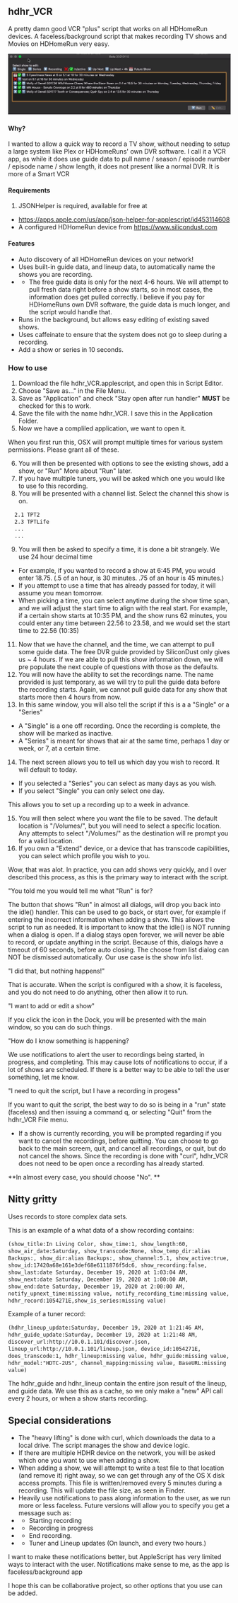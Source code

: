 ## hdhr_VCR
A pretty damn good VCR "plus" script that works on all HDHomeRun devices.
A faceless/background script that makes recording TV shows and Movies on HDHomeRun very easy.

![Show List](show_list.jpg)

#### Why?
I wanted to allow a quick way to record a TV show, without needing to setup a large system like Plex or HDHomeRuns' own DVR software.
I call it a VCR app, as while it does use guide data to pull name / season / episode number / episode name / show length, it does not present like a normal DVR.  It is more of a Smart VCR

#### Requirements
1. JSONHelper is required, available for free at 
* https://apps.apple.com/us/app/json-helper-for-applescript/id453114608
* A configured HDHomeRun device from https://www.silicondust.com

#### Features
* Auto discovery of all HDHomeRun devices on your network!
* Uses built-in guide data, and lineup data, to automatically name the shows you are recording. 
* * The free guide data is only for the next 4-6 hours. We will attempt to pull fresh data right before a show starts, so in most cases, the information does get pulled correctly. I believe if you pay for HDHomeRuns own DVR software, the guide data is much longer, and the script would handle that.
* Runs in the background, but allows easy editing of existing saved shows.
* Uses caffeinate to ensure that the system does not go to sleep during a recording.
* Add a show or series in 10 seconds.

### How to use
1. Download the file hdhr_VCR.applescript, and open this in Script Editor.
2. Choose "Save as..." in the File Menu.
3. Save as "Application" and check "Stay open after run handler"  **MUST** be checked for this to work.
4. Save the file with the name hdhr_VCR.  I save this in the Application Folder.
5. Now we have a compliled application, we want to open it.

When you first run this, OSX will prompt multiple times for various system permissions.  Please grant all of these.

6. You will then be presented with options to see the existing shows, add a show, or "Run"  More about "Run" later.
7. If you have multiple tuners, you will be asked which one you would like to use fo this recording.
8. You will be presented with a channel list.  Select the channel this show is on.
```
  2.1 TPT2
  2.3 TPTLife
  ...
  ...
```

9. You will then be asked to specify a time, it is done a bit strangely. We use 24 hour decimal time
* For example, if you wanted to record a show at 6:45 PM, you would enter 18.75. (.5 of an hour, is 30 minutes.  .75 of an hour is 45 minutes.)
* If you attempt to use a time that has already passed for today, it will assume you mean tomorrow.
* When picking a time, you can select anytime during the show time span, and we will adjust the start time to align with the real start.  For example, if a certain show starts at 10:35 PM, and the show runs 62 minutes, you could enter any time between 22.56 to 23.58, and we would set the start time to 22.56 (10:35)
11. Now that we have the channel, and the time, we can attempt to pull some guide data.  The free DVR guide provided by SiliconDust only gives us ~ 4 hours.  If we are able to pull this show information down, we will pre populate the next couple of questions with those as the defaults.
12.  You will now have the ability to set the recordings name.  The name provided is just temporary, as we will try to pull the guide data before the recording starts. Again, we cannot pull guide data for any show that starts more then 4 hours from now.
13. In this same window, you will also tell the script if this is a a "Single" or a "Series"
* A "Single" is a one off recording.  Once the recording is complete, the show will be marked as inactive.
* A "Series" is meant for shows that air at the same time, perhaps 1 day or week, or 7, at a certain time.
14. The next screen allows you to tell us which day you wish to record.  It will default to today.
* If you selected a "Series" you can select as many days as you wish.
* If you select "Single" you can only select one day.

This allows you to set up a recording up to a week in advance.

15. You will then select where you want the file to be saved.  The default location is "/Volumes/", but you will need to select a specific location.  Any attempts to select "/Volumes/" as the destination will re prompt you for a valid location.
16. If you own a "Extend" device, or a device that has transcode capibilities, you can select which profile you wish to you.

Wow, that was alot.  In practice, you can add shows very quickly, and I over described this process, as this is the primary way to interact with the script.


"You told me you would tell me what "Run" is for?

The button that shows "Run" in almost all dialogs, will drop you back into the idle() handler. This can be used to go back, or start over, for example if entering the incorrect information when adding a show.   This allows the script to run as needed.  It is important to know that the idle() is NOT running when a dialog is open.  If a dialog stays open forever, we will never be able to record, or update anything in the script.  Because of this, dialogs have a timeout of 60 seconds, before auto closing.  The choose from list dialog can NOT be dismissed automatically.  Our use case is the show info list.

"I did that, but nothing happens!"

That is accurate.  When the script is configured with a show, it is faceless, and you do not need to do anything, other then allow it to run.

"I want to add or edit a show"

If you click the icon in the Dock, you will be presented with the main window, so you can do such things.

"How do I know something is happening?

We use notifications to alert the user to recordings being started, in progress, and completing.  This may cause lots of notifications to occur, if a lot of shows are scheduled.  If there is a better way to be able to tell the user something, let me know.

"I need to quit the script, but I have a recording in progess"

If you want to quit the script, the best way to do so is being in a "run" state (faceless) and then issuing a command q, or selecting "Quit" from the hdhr_VCR File menu.
* If a show is currently recording, you will be prompted regarding if you want to cancel the recordings, before quitting.  You can choose to go back to the main screem, quit, and cancel all recordings, or quit, but do not cancel the shows.  Since the recording is done with "curl", hdhr_VCR does not need to be open once a recording has already started.

**In almost every case, you should choose "No". **

## Nitty gritty  
Uses records to store complex data sets. 

This is an example of a what data of a show recording contains:

```
(show_title:In Living Color, show_time:1, show_length:60, show_air_date:Saturday, show_transcode:None, show_temp_dir:alias Backups:, show_dir:alias Backups:, show_channel:5.1, show_active:true, show_id:17420a68e161e3def68e6111876f5dc6, show_recording:false, show_last:date Saturday, December 19, 2020 at 1:03:04 AM, show_next:date Saturday, December 19, 2020 at 1:00:00 AM, show_end:date Saturday, December 19, 2020 at 2:00:00 AM, notify_upnext_time:missing value, notify_recording_time:missing value, hdhr_record:1054271E,show_is_series:missing value)
```

Example of a tuner record:

```
(hdhr_lineup_update:Saturday, December 19, 2020 at 1:21:46 AM, hdhr_guide_update:Saturday, December 19, 2020 at 1:21:48 AM, discover_url:http://10.0.1.101/discover.json, lineup_url:http://10.0.1.101/lineup.json, device_id:1054271E, does_transcode:1, hdhr_lineup:missing value, hdhr_guide:missing value, hdhr_model:"HDTC-2US", channel_mapping:missing value, BaseURL:missing value)
```

The hdhr_guide and hdhr_lineup contain the entire json result of the lineup, and guide data.  We use this as a cache, so we only make a "new" API call every 2 hours, or when a show starts recording.

## Special considerations
* The "heavy lifting" is done with curl, which downloads the data to a local drive.  The script manages the show and device logic.
* If there are multiple HDHR device on the network, you will be asked which one you want to use when adding a show.
* When adding a show, we will attempt to write a test file to that location (and remove it) right away, so we can get through any of the OS X disk access prompts.  This file is written/removed every 5 minutes during a recording.  This will update the file size, as seen in Finder.
* Heavily use notifications to pass along information to the user, as we run more or less faceless.  Future versions will allow you to specify you get a message such as:
* * Starting recording
* * Recording in progress
* * End recording.
* * Tuner and Lineup updates (On launch, and every two hours.)
  
I want to make these notifications better, but AppleScript has very limited ways to interact with the user.  Notifications make sense to me, as the app is faceless/background app

I hope this can be collaborative project, so other options that you use can be added.
